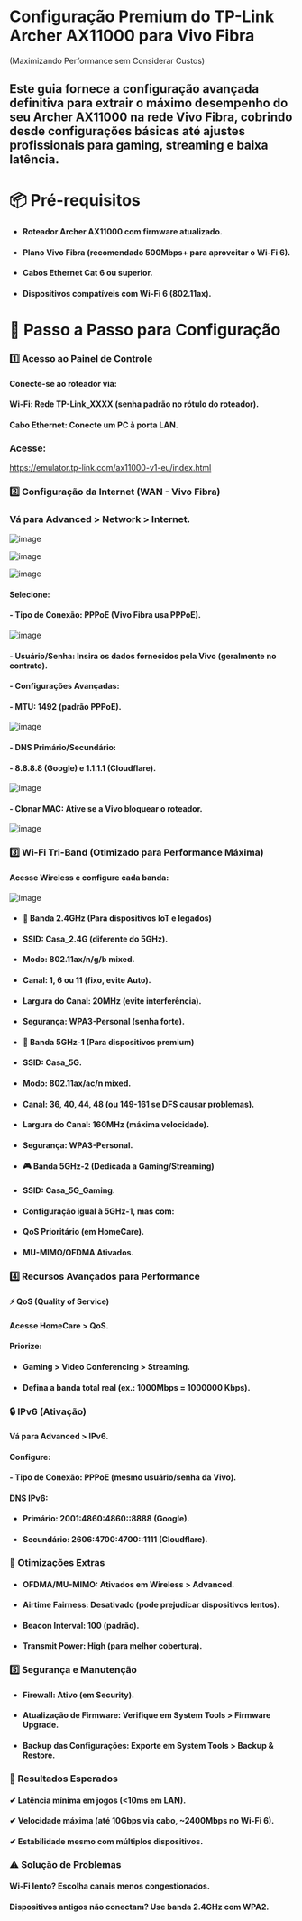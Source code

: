 # Configuração Premium do TP-Link Archer AX11000 para Vivo Fibra
(Maximizando Performance sem Considerar Custos)

## Este guia fornece a configuração avançada definitiva para extrair o máximo desempenho do seu Archer AX11000 na rede Vivo Fibra, cobrindo desde configurações básicas até ajustes profissionais para gaming, streaming e baixa latência.

# 📦 Pré-requisitos
- #### Roteador Archer AX11000 com firmware atualizado.

- #### Plano Vivo Fibra (recomendado 500Mbps+ para aproveitar o Wi-Fi 6).

- #### Cabos Ethernet Cat 6 ou superior.

- #### Dispositivos compatíveis com Wi-Fi 6 (802.11ax).

# 🔧 Passo a Passo para Configuração

### 1️⃣ Acesso ao Painel de Controle
#### Conecte-se ao roteador via:

#### Wi-Fi: Rede TP-Link_XXXX (senha padrão no rótulo do roteador).

#### Cabo Ethernet: Conecte um PC à porta LAN.

### Acesse:

https://emulator.tp-link.com/ax11000-v1-eu/index.html



### 2️⃣ Configuração da Internet (WAN - Vivo Fibra)
### Vá para Advanced > Network > Internet.
![image](https://github.com/user-attachments/assets/e78557d6-c4eb-4ca8-9d77-e4ca8d33d244)

![image](https://github.com/user-attachments/assets/653ccf21-cd82-44dc-baa5-869eb910e847)

![image](https://github.com/user-attachments/assets/059d304b-29f0-4606-b4e7-7b9b0899c818)

#### Selecione:

#### - Tipo de Conexão: PPPoE (Vivo Fibra usa PPPoE).
![image](https://github.com/user-attachments/assets/92513e7b-7e89-499a-ae3a-47733879339d)

#### - Usuário/Senha: Insira os dados fornecidos pela Vivo (geralmente no contrato).

#### - Configurações Avançadas:

#### - MTU: 1492 (padrão PPPoE).
![image](https://github.com/user-attachments/assets/68c3448c-b62d-423d-8280-1a7797f51d33)

#### - DNS Primário/Secundário:

#### - 8.8.8.8 (Google) e 1.1.1.1 (Cloudflare).
![image](https://github.com/user-attachments/assets/cb8711f5-736a-4db2-b5d0-697e81e2feda)

#### - Clonar MAC: Ative se a Vivo bloquear o roteador.
![image](https://github.com/user-attachments/assets/9d4a8ebc-6362-4559-a4df-7c7663d8d4f1)

### 3️⃣ Wi-Fi Tri-Band (Otimizado para Performance Máxima)
#### Acesse Wireless e configure cada banda:
![image](https://github.com/user-attachments/assets/06046ed1-c8fe-491a-8317-4c50325f447e)

- #### 📶 Banda 2.4GHz (Para dispositivos IoT e legados)
- #### SSID: Casa_2.4G (diferente do 5GHz).

- #### Modo: 802.11ax/n/g/b mixed.

- #### Canal: 1, 6 ou 11 (fixo, evite Auto).

- #### Largura do Canal: 20MHz (evite interferência).

- #### Segurança: WPA3-Personal (senha forte).

- #### 🚀 Banda 5GHz-1 (Para dispositivos premium)
- #### SSID: Casa_5G.

- #### Modo: 802.11ax/ac/n mixed.

- #### Canal: 36, 40, 44, 48 (ou 149-161 se DFS causar problemas).

- #### Largura do Canal: 160MHz (máxima velocidade).

- #### Segurança: WPA3-Personal.

- #### 🎮 Banda 5GHz-2 (Dedicada a Gaming/Streaming)
- #### SSID: Casa_5G_Gaming.

- #### Configuração igual à 5GHz-1, mas com:

- #### QoS Prioritário (em HomeCare).

- #### MU-MIMO/OFDMA Ativados.

### 4️⃣ Recursos Avançados para Performance
#### ⚡ QoS (Quality of Service)
#### Acesse HomeCare > QoS.

#### Priorize:

- #### Gaming > Video Conferencing > Streaming.

- #### Defina a banda total real (ex.: 1000Mbps = 1000000 Kbps).

### 🔒 IPv6 (Ativação)
#### Vá para Advanced > IPv6.

#### Configure:

#### - Tipo de Conexão: PPPoE (mesmo usuário/senha da Vivo).

#### DNS IPv6:

- #### Primário: 2001:4860:4860::8888 (Google).

- #### Secundário: 2606:4700:4700::1111 (Cloudflare).

### 📡 Otimizações Extras
- #### OFDMA/MU-MIMO: Ativados em Wireless > Advanced.

- #### Airtime Fairness: Desativado (pode prejudicar dispositivos lentos).

- #### Beacon Interval: 100 (padrão).

- #### Transmit Power: High (para melhor cobertura).

### 5️⃣ Segurança e Manutenção
- #### Firewall: Ativo (em Security).

- #### Atualização de Firmware: Verifique em System Tools > Firmware Upgrade.

- #### Backup das Configurações: Exporte em System Tools > Backup & Restore.

### 🎯 Resultados Esperados

#### ✔ Latência mínima em jogos (<10ms em LAN).

#### ✔ Velocidade máxima (até 10Gbps via cabo, ~2400Mbps no Wi-Fi 6).

#### ✔ Estabilidade mesmo com múltiplos dispositivos.

### ⚠️ Solução de Problemas

#### Wi-Fi lento? Escolha canais menos congestionados.

#### Dispositivos antigos não conectam? Use banda 2.4GHz com WPA2.
